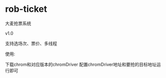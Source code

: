 # rob-ticket

大麦抢票系统

v1.0

支持选场次、票价、多线程


使用:

下载chrom和对应版本的chromDriver 配置chromDriver地址和要抢的目标地址运行即可